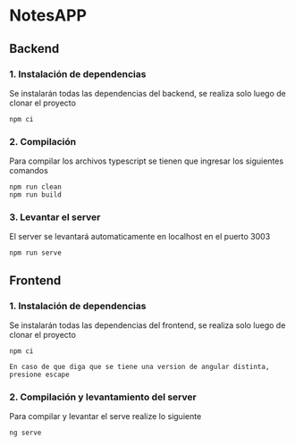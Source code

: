 # NotesAPP



## Backend

### 1. Instalación de dependencias
Se instalarán todas las dependencias del backend, se realiza solo luego de clonar el proyecto
```
npm ci
```

### 2. Compilación
Para compilar los archivos typescript se tienen que ingresar los siguientes comandos
```
npm run clean
npm run build
```

### 3. Levantar el server
El server se levantará automaticamente en localhost en el puerto 3003
```
npm run serve
```

## Frontend

### 1. Instalación de dependencias
Se instalarán todas las dependencias del frontend, se realiza solo luego de clonar el proyecto
```
npm ci
```
`En caso de que diga que se tiene una version de angular distinta, presione escape`

### 2. Compilación y levantamiento del server
Para compilar y levantar el serve realize lo siguiente
```
ng serve
```
